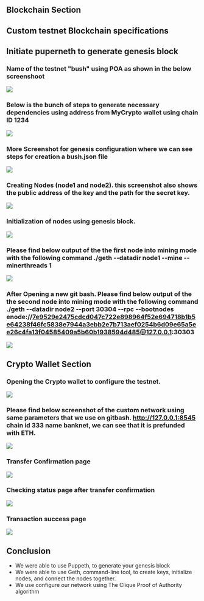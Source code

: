 ## **Blockchain Section** 

## Custom testnet Blockchain specifications 

## Initiate puperneth to generate genesis block 
### Name of the testnet "bush" using POA as shown in the below screenshoot
![](https://github.com/MishraSubash/Blockchain/blob/master/images/Part1.png)


### Below is the bunch of steps to generate necessary dependencies using address from MyCrypto wallet using chain ID 1234
![](https://github.com/MishraSubash/Blockchain/blob/master/images/part2.png)

### More Screenshot for genesis configuration where we can see steps for creation a bush.json file
![](https://github.com/MishraSubash/Blockchain/blob/master/images/part3.png)

### Creating Nodes (node1 and node2). this screenshot also shows the public address of the key and the path for the secret key.
![](https://github.com/MishraSubash/Blockchain/blob/master/images/part4.png)

### Initialization of nodes using genesis block.
![](https://github.com/MishraSubash/Blockchain/blob/master/images/part5.png)

### Please find below output of the the first node into mining mode with the following command ./geth --datadir node1 --mine --minerthreads 1
![](https://github.com/MishraSubash/Blockchain/blob/master/images/part6.png)

### After Opening a new git bash. Please find below output of the the second node into mining mode with the following command ./geth --datadir node2 --port 30304 --rpc --bootnodes enode://7e9529e2475cdcd047c722e898964f52e694718b1b5e64238f46fc5838e7944a3ebb2e7b713aef0254b6d09e65a5ee26c4fa13f04585409a5b60b1938594d485@127.0.0.1:30303
![](https://github.com/MishraSubash/Blockchain/blob/master/images/part7.png)

## **Crypto Wallet Section** 
### Opening the Crypto wallet to configure the testnet.
![](https://github.com/MishraSubash/Blockchain/blob/master/images/testnet1.png)
### Please find below screenshot of the custom network using same parameters that we use on gitbash. http://127.0.0.1:8545 chain id 333 name banknet, we can see that it is prefunded with ETH.

![](https://github.com/MishraSubash/Blockchain/blob/master/images/bush%20eth%20dashboard.png)


### Transfer Confirmation page 
![](https://github.com/MishraSubash/Blockchain/blob/master/images/confirmtransc.png)

### Checking status page after transfer confirmation 
![](https://github.com/MishraSubash/Blockchain/blob/master/images/check%20status.png)

### Transaction success page
![](https://github.com/MishraSubash/Blockchain/blob/master/images/success%20page.png)

## **Conclusion**

- We were able to use Puppeth, to generate your genesis block
- We were able to use Geth, command-line tool, to create keys, initialize nodes, and connect the nodes together.
- We use configure our network using The Clique Proof of Authority algorithm


